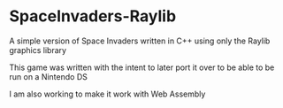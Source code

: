 # SpaceInvaders-Raylib
A simple version of Space Invaders written in C++ using only the Raylib graphics library

This game was written with the intent to later port it over to be able to be run on a Nintendo DS

I am also working to make it work with Web Assembly
